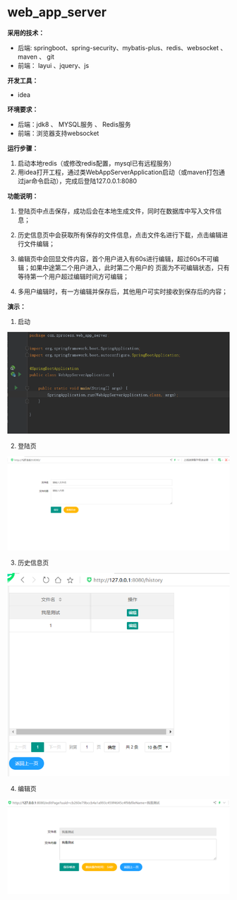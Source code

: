 # web_app_server

**采用的技术：** 
* 后端: springboot、spring-security、mybatis-plus、redis、websocket 、maven 、 git 
* 前端： layui 、jquery、js

**开发工具：**
* idea

**环境要求：**  
* 后端：jdk8 、 MYSQL服务 、 Redis服务   
* 前端：浏览器支持websocket

**运行步骤：**

1. 启动本地redis（或修改redis配置，mysql已有远程服务）
2. 用idea打开工程，通过类WebAppServerApplication启动（或maven打包通过jar命令启动），完成后登陆127.0.0.1:8080

**功能说明：**

1. 登陆页中点击保存，成功后会在本地生成文件，同时在数据库中写入文件信息；

2. 历史信息页中会获取所有保存的文件信息，点击文件名进行下载，点击编辑进行文件编辑；

3. 编辑页中会回显文件内容，首个用户进入有60s进行编辑，超过60s不可编辑；如果中途第二个用户进入，此时第二个用户的
   页面为不可编辑状态，只有等待第一个用户超过编辑时间方可编辑；

4. 多用户编辑时，有一方编辑并保存后，其他用户可实时接收到保存后的内容；
  
**演示：**

1. 启动

![Image text](https://github.com/ZProcess/web_app_server/blob/master/img-folder/4.png)







2. 登陆页

![Image text](https://github.com/ZProcess/web_app_server/blob/master/img-folder/1.png)





3. 历史信息页

![Image text](https://github.com/ZProcess/web_app_server/blob/master/img-folder/2.png)






4. 编辑页

![Image text](https://github.com/ZProcess/web_app_server/blob/master/img-folder/3.png)
